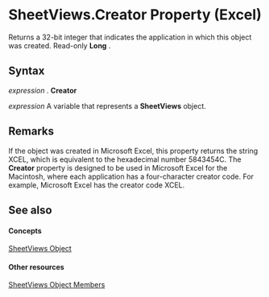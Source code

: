 
# SheetViews.Creator Property (Excel)

Returns a 32-bit integer that indicates the application in which this object was created. Read-only  **Long** .


## Syntax

 _expression_ . **Creator**

 _expression_ A variable that represents a **SheetViews** object.


## Remarks

If the object was created in Microsoft Excel, this property returns the string XCEL, which is equivalent to the hexadecimal number 5843454C. The  **Creator** property is designed to be used in Microsoft Excel for the Macintosh, where each application has a four-character creator code. For example, Microsoft Excel has the creator code XCEL.


## See also


#### Concepts


[SheetViews Object](954e22cf-1142-40ae-039b-09110d833bfc.md)
#### Other resources


[SheetViews Object Members](32e6ff70-b998-f316-e075-88b8f0421c0d.md)
